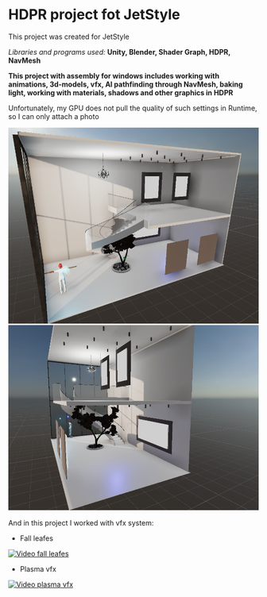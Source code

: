 # HDPR project fot JetStyle 

This project was created for JetStyle

_Libraries and programs used:_ **Unity, Blender, Shader Graph, HDPR, NavMesh**

**This project with assembly for windows includes working with animations, 3d-models, vfx, AI pathfinding through NavMesh, baking light, working with materials, shadows and other graphics in HDPR**

Unfortunately, my GPU does not pull the quality of such settings in Runtime, so I can only attach a photo

![View 1 Image](https://github.com/Shukret/HDPR-VFX-NavMesh-AI/blob/main/ImgPrev/View1.png)
![View 2 Image](https://github.com/Shukret/HDPR-VFX-NavMesh-AI/blob/main/ImgPrev/View2.png)

And in this project I worked with vfx system:
  * Fall leafes 
  
[![Video fall leafes](https://i9.ytimg.com/vi/FlQb5WZzAL4/mq2.jpg?sqp=CIzNtf0F&rs=AOn4CLBgSCYErdfzWeM3pIUsiH--GFSYIQ)](https://www.youtube.com/watch?v=FlQb5WZzAL4)
  
  * Plasma vfx 
  
 [![Video plasma vfx](https://i9.ytimg.com/vi/VC04Myg8XNg/mq2.jpg?sqp=CODKtf0F&rs=AOn4CLBWqNAaYuEu1lsLewntFp6TF64hHg)](https://www.youtube.com/watch?v=VC04Myg8XNg)

